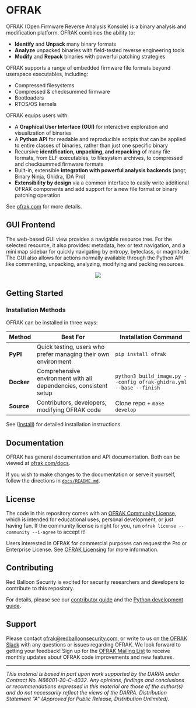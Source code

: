 # OFRAK

OFRAK (Open Firmware Reverse Analysis Konsole) is a binary analysis and modification platform. OFRAK combines the ability to:

- **Identify** and **Unpack** many binary formats
- **Analyze** unpacked binaries with field-tested reverse engineering tools
- **Modify** and **Repack** binaries with powerful patching strategies

OFRAK supports a range of embedded firmware file formats beyond userspace executables, including:

- Compressed filesystems
- Compressed & checksummed firmware
- Bootloaders
- RTOS/OS kernels

OFRAK equips users with:

- A **Graphical User Interface (GUI)** for interactive exploration and visualization of binaries
- A **Python API** for readable and reproducible scripts that can be applied to entire classes of binaries, rather than just one specific binary
- Recursive **identification, unpacking, and repacking** of many file formats, from ELF executables, to filesystem archives, to compressed and checksummed firmware formats
- Built-in, extensible **integration with powerful analysis backends** (angr, Binary Ninja, Ghidra, IDA Pro)
- **Extensibility by design** via a common interface to easily write additional OFRAK components and add support for a new file format or binary patching operation

See [ofrak.com](https://ofrak.com) for more details.

## GUI Frontend

The web-based GUI view provides a navigable resource tree. For the selected resource, it also provides: metadata, hex or text navigation, and a mini map sidebar for quickly navigating by entropy, byteclass, or magnitude. The GUI also allows for actions normally available through the Python API like commenting, unpacking, analyzing, modifying and packing resources.

<div align="center">
<img src="docs/assets/ofrak_gui_1.png">
</div>

## Getting Started

### Installation Methods

OFRAK can be installed in three ways:

| Method | Best For | Installation Command |
|--------|----------|---------------------|
| **PyPI** | Quick testing, users who prefer managing their own environment | `pip install ofrak` |
| **Docker** | Comprehensive environment with all dependencies, consistent setup | `python3 build_image.py --config ofrak-ghidra.yml --base --finish` |
| **Source** | Contributors, developers, modifying OFRAK code | Clone repo + `make develop` |

See ([Install](docs/install/index.md)) for detailed installation instructions.

## Documentation

OFRAK has general documentation and API documentation. Both can be viewed at [ofrak.com/docs](https://ofrak.com/docs).

If you wish to make changes to the documentation or serve it yourself, follow the directions in [`docs/README.md`](docs/README.md).

## License

The code in this repository comes with an [OFRAK Community License](LICENSE), which is intended for educational uses, personal development, or just having fun.
If the community license is right for you, run `ofrak license --community --i-agree` to accept it!

Users interested in OFRAK for commercial purposes can request the Pro or Enterprise License. See [OFRAK Licensing](https://ofrak.com/license/) for more information.

## Contributing

Red Balloon Security is excited for security researchers and developers to contribute to this repository.

For details, please see our [contributor guide](CONTRIBUTING.md) and the [Python development guide](docs/contributor-guide/getting-started.md).

## Support

Please contact [ofrak@redballoonsecurity.com](mailto:ofrak@redballoonsecurity.com), or write to us on [the OFRAK Slack](https://join.slack.com/t/ofrak/shared_invite/zt-1jku9h6r5-mY7CeeZ4AT8JVmu5YWw2Qg) with any questions or issues regarding OFRAK. We look forward to getting your feedback! Sign up for the [OFRAK Mailing List](https://ofrak.com/sign-up) to receive monthly updates about OFRAK code improvements and new features.

---

*This material is based in part upon work supported by the DARPA under Contract No. N66001-20-C-4032. Any opinions, findings and conclusions or recommendations expressed in this material are those of the author(s) and do not necessarily reflect the views of the DARPA. Distribution Statement “A” (Approved for Public Release, Distribution Unlimited).*
